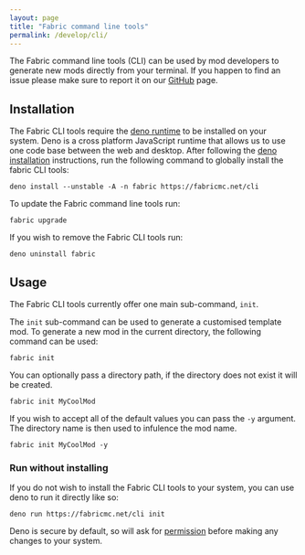 ```yaml
---
layout: page
title: "Fabric command line tools"
permalink: /develop/cli/
---
```

<style type="text/css">
  code.command {
    display: inline-block;
    width: 100%;
    overflow-x: auto;
    overflow-y: hidden;
    white-space: nowrap;
    user-select: all;
  }
</style>

The Fabric command line tools (CLI) can be used by mod developers to generate new mods directly from your terminal. If you happen to find an issue please make sure to report it on our [GitHub](https://github.com/FabricMC/fabricmc.net) page.

## Installation

The Fabric CLI tools require the [deno runtime](https://deno.com/runtime) to be installed on your system. Deno is a cross platform JavaScript runtime that allows us to use one code base between the web and desktop. After following the [deno installation](https://deno.com/manual/getting_started/installation) instructions, run the following command to globally install the fabric CLI tools:

<code class="command">
deno install --unstable -A -n fabric https://fabricmc.net/cli
</code>

To update the Fabric command line tools run:

<code class="command">
fabric upgrade
</code>

If you wish to remove the Fabric CLI tools run:

<code class="command">
deno uninstall fabric
</code>

## Usage
The Fabric CLI tools currently offer one main sub-command, `init`.

The `init` sub-command can be used to generate a customised template mod. To generate a new mod in the current directory, the following command can be used:

<code class="command">
fabric init
</code>

You can optionally pass a directory path, if the directory does not exist it will be created. 

<code class="command">
fabric init MyCoolMod
</code>

If you wish to accept all of the default values you can pass the `-y` argument. The directory name is then used to infulence the mod name.

<code class="command">
fabric init MyCoolMod -y
</code>

### Run without installing

If you do not wish to install the Fabric CLI tools to your system, you can use deno to run it directly like so:

<code class="command">
deno run https://fabricmc.net/cli init
</code>

Deno is secure by default, so will ask for [permission](https://deno.land/manual/basics/permissions) before making any changes to your system.
